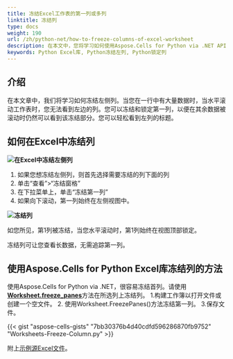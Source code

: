 ```yaml
---
title: 冻结Excel工作表的第一列或多列
linktitle: 冻结列
type: docs
weight: 190
url: /zh/python-net/how-to-freeze-columns-of-excel-worksheet
description: 在本文中，您将学习如何使用Aspose.Cells for Python via .NET API对Excel工作表的左列进行冻结。
keywords: Python Excel库, Python冻结左列, Python锁定列
---
```


## **介绍**

在本文章中，我们将学习如何冻结左侧列。当您在一行中有大量数据时，当水平滚动工作表时，您无法看到左边的列。您可以冻结和锁定第一列，以便在其余数据被滚动时仍然可以看到该冻结部分。您可以轻松看到左列的标题。


## **如何在Excel中冻结列**

**![在Excel中冻结左侧列](freeze-columns.png)**


1. 如果您想冻结左侧列，则首先选择需要冻结的列下面的列
2. 单击“查看”>“冻结窗格”
3. 在下拉菜单上，单击“冻结第一列”
4. 如果向下滚动，第一列始终在左侧视图中。

**![冻结列](frozen-columns.png)**

如您所见，第1列被冻结，当您水平滚动时，第1列始终在视图顶部锁定。

冻结列可让您查看长数据，无需追踪第一列。




## **使用Aspose.Cells for Python Excel库冻结列的方法**
使用Aspose.Cells for Python via .NET，很容易冻结首列。请使用[**Worksheet.freeze_panes**](https://reference.aspose.com/cells/python-net/aspose.cells/worksheet/freeze_panes/#str-int-int)方法在所选列上冻结列。
1.构建工作簿以打开文件或创建一个空文件。
2. 使用Worksheet.FreezePanes()方法冻结第一列。
3.保存文件。

{{< gist "aspose-cells-gists" "7bb30376b4d40cdfd596286870fb9752" "Worksheets-Freeze-Column.py" >}}

附上[示例源Excel文件](Freeze.xlsx)。
